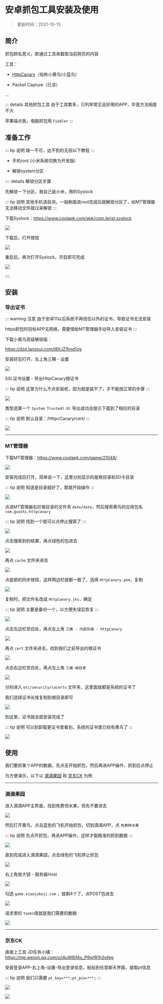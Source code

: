 # 安卓抓包工具安装及使用

> 更新时间：2021-10-13


## 简介

抓包顾名思义，即通过工具来截取当前网页的内容

工具：

* [HttpCanary](https://dzp.lanzouj.com/i8XJZ1hnd1zg)（俗称小黄鸟/小蓝鸟）

* Packet Capture（已凉）

...

::: details 其他抓包工具
由于工具繁多，只列举常见且好用的APP，毕竟方法相差不大

苹果端点我，电脑抓包用 `Fiddler`
:::


## 准备工作

::: tip 说明
缺一不可，达不到的无视以下教程
:::

* 手机root (小米系统切换为开发版)

* 解锁system分区


:::: details 解锁分区步骤

先解锁一下分区，我自己是小米，用的Syslock

::: tip 说明
其他手机请自测，一般刷面具root完成后就解锁分区了，如MT管理器无法移动文件就过来解锁
:::

下载Syslock：https://www.coolapk.com/apk/com.lerist.syslock

![](./HttpCanary-01.png)


下载后，打开按钮

![](./HttpCanary-02.png)


重启后，再次打开Syslock，开启即可完成

![](./HttpCanary-03.png)

::::



## 安装


### 导出证书


::: warning 注意
由于安卓11以后系统不再信任以外的证书，导致证书无法安装

https抓包时目标APP无网络，需要借助MT管理器手动导入安装证书
:::


下载小黄鸟高级解锁版：

https://dzp.lanzouj.com/i8XJZ1hnd1zg



安装好后打开，左上角三横 - 设置

![](./HttpCanary-04.png)


SSL证书设置 - 导出HttpCanary根证书

::: tip 说明
这里为什么不点安装呢，因为就是装不了，才不能按正常的步骤
:::

![](./HttpCanary-05.png)



类型选第一个 `System Trusted(.0)`  导出成功会提示下载到了相应的目录

::: tip 说明
默认目录：/HttpcCanary/cert/
:::

![](./HttpCanary-06.png)


---


### MT管理器

下载MT管理器：https://www.coolapk.com/game/21048/

![](./HttpCanary-07.png)


安装完成后打开，简单说一下，这里分别显示的是根目录和SD卡目录

::: tip 说明
知道是目录就好了，那就开始操作
:::

![](./HttpCanary-08.png)


点进MT管理器右栏根目录的文件夹 `date/date`，然后搜索黄鸟的应用包名 `com.guoshi.httpcanary`

::: tip 说明
找到一个就可以点停止搜索了
:::

![](./HttpCanary-09.png)


点击搜索到的结果，再点绿色的包进去

![](./HttpCanary-10.png)



再点 `cache` 文件夹进去

![](./HttpCanary-11.png)


点底部的同步按钮，这样两边栏就都一致了，选择 `HttpCanary.pem`，复制

![](./HttpCanary-12.png)


复制时，把文件名改成 `HttpCanary.jks`，确定

::: tip 说明
主要是备份一个，以方便失误后恢复
:::

![](./HttpCanary-13.png)


点击左边栏空白处，再点左上角 `三横 - 内部存储 - HttpCanary`

![](./HttpCanary-14.png)


再点 `cert` 文件夹进去，找到我们之前导出的根证书

![](./HttpCanary-15.png)



点击右边栏空白处，再点左上角 `三横-根目录`

![](./HttpCanary-16.png)



分别进入 `etc/security/cacerts` 文件夹，这里面就都是系统的证书了

我们选择证书长按复制到根目录即可

![](./HttpCanary-17.png)


到这里，证书就全部安装完成了

::: tip 说明
可以到卸载更证书里看到，系统的证书里已经有黄鸟了
:::

![](./HttpCanary-18.png)







## 使用


我们要抓某个APP的数据，先点击开始抓包，然后再进APP操作，抓到后点停止


为方便演示，以下以 [滴滴果园](#滴滴果园) 和 [京东CK](#京东ck) 为例

---

### 滴滴果园


进入滴滴APP主界面，找到免费领水果，但先不要进去

![](./HttpCanary-19.png)


然后打开黄鸟，点击蓝色的飞机开始抓包，切到滴滴APP，点 `免费种水果`

::: tip 说明
先点开抓包，再进APP操作，这样才能精准的抓到数据
:::

![](./HttpCanary-20.png)


直到完成进入滴滴果园，点击绿色的飞机停止抓包

![](./HttpCanary-21.png)


右上角放大镜 - 服务器Host

![](./HttpCanary-22.png)

勾选 `game.xiaojukeji.com` ，就剩4个了，点POST包进去

![](./HttpCanary-23.png)


请求里的 `toekn`值就是我们需要的数据

![](./HttpCanary-24.png)



---

### 京东CK


直接上工具 JD任务小辅：https://mp.weixin.qq.com/s/iAuW6if4o_P9wfR1h2pfeg


安装登录APP-右上角-设置-导出登录信息，粘贴到任意聊天界面，提取pt信息

::: tip 说明
我们只需要 `pt_key=***;pt_pin=***;`
:::

![](./HttpCanary-25.png)

![](./HttpCanary-26.png)



